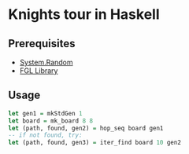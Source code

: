 # Knights tour in Haskell

## Prerequisites

* [System.Random](http://hackage.haskell.org/package/random)
* [FGL Library](http://hackage.haskell.org/package/fgl)

## Usage

```haskell
let gen1 = mkStdGen 1
let board = mk_board 8 8
let (path, found, gen2) = hop_seq board gen1
-- if not found, try:
let (path, found, gen3) = iter_find board 10 gen2
```
